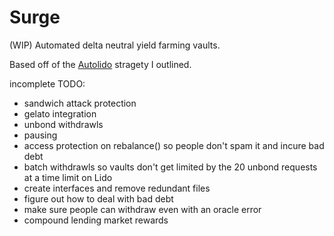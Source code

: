 # Surge

(WIP) Automated delta neutral yield farming vaults.

Based off of the [Autolido](https://docs.google.com/document/d/1wQ-vzP7TlSUF-PgjePvF3JFit6_0J2Mg8zCSrj5tKfc/edit?usp=sharing) stragety I outlined.

incomplete TODO:
- sandwich attack protection
- gelato integration
- unbond withdrawls
- pausing
- access protection on rebalance() so people don't spam it and incure bad debt
- batch withdrawls so vaults don't get limited by the 20 unbond requests at a time limit on Lido
- create interfaces and remove redundant files
- figure out how to deal with bad debt
- make sure people can withdraw even with an oracle error
- compound lending market rewards
